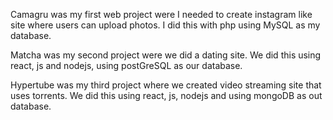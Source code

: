 Camagru was my first web project were I needed to create instagram like site
where users can upload photos. I did this with php using MySQL as my database.

Matcha was my second project were we did a dating site. We did this using react,
js and nodejs, using postGreSQL as our database.

Hypertube was my third project where we created video streaming site that uses
torrents. We did this using react, js, nodejs and using mongoDB as out database.